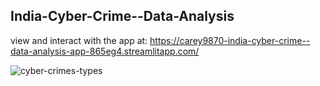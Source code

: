 ## India-Cyber-Crime--Data-Analysis

view and interact with the app at: https://carey9870-india-cyber-crime--data-analysis-app-865eg4.streamlitapp.com/

![cyber-crimes-types](https://user-images.githubusercontent.com/100701309/192092312-ad756b8b-d1f5-43f4-b98f-e8eef5171c40.png)
